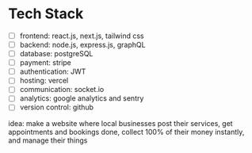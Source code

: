# Tech Stack
- [ ] frontend: react.js, next.js, tailwind css
- [ ] backend: node.js, express.js, graphQL
- [ ] database: postgreSQL
- [ ] payment: stripe
- [ ] authentication: JWT
- [ ] hosting: vercel
- [ ] communication: socket.io
- [ ] analytics: google analytics and sentry
- [ ] version control: github

idea: make a website where local businesses post their services, get appointments and bookings done, collect 100% of their money instantly, and manage their things
